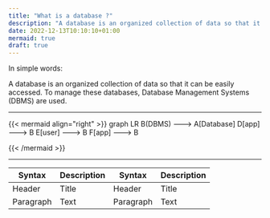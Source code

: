 ```yaml
---
title: "What is a database ?"
description: "A database is an organized collection of data so that it can be easily accessed. To manage these databases, Database Management Systems (DBMS) are used."
date: 2022-12-13T10:10:10+01:00
mermaid: true
draft: true
---
```


In simple words: 

A database is an organized collection of data so that it can be easily accessed. To manage these databases, Database Management Systems (DBMS) are used.

---
{{< mermaid align="right"  >}}
graph LR
    B(DBMS) ---> A[Database]
    D[app] ---> B
    E[user] ---> B
    F[app] ---> B
  

{{< /mermaid >}}


-----




| Syntax      | Description | Syntax      | Description |
| ----------- | ----------- | ----------- | ----------- |
| Header      | Title       | Header      | Title       |
| Paragraph   | Text        | Paragraph   | Text        |








